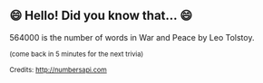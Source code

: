## 😄 Hello! Did you know that... 😄
564000 is the number of words in War and Peace by Leo Tolstoy.

<sup>(come back in 5 minutes for the next trivia)</sup>


<sup>Credits: http://numbersapi.com</sup>
